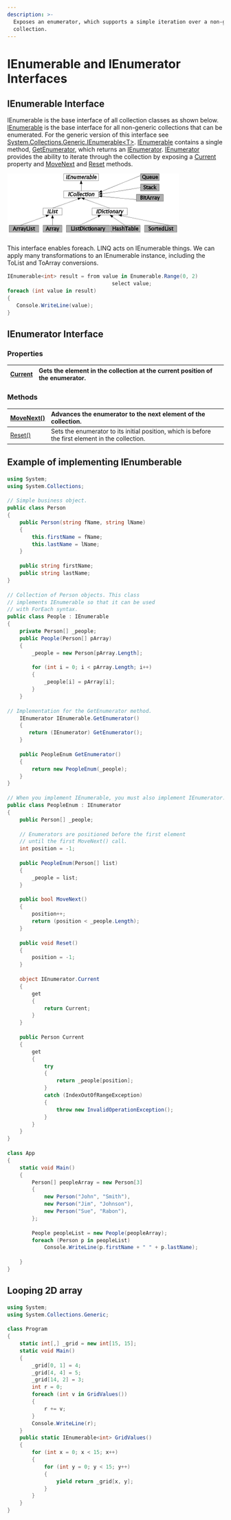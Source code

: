 ```yaml
---
description: >-
  Exposes an enumerator, which supports a simple iteration over a non-generic
  collection.
---
```


# IEnumerable and IEnumerator Interfaces

## IEnumerable Interface

IEnumerable is the base interface of all collection classes as shown below. [IEnumerable](https://docs.microsoft.com/en-us/dotnet/api/system.collections.ienumerable?view=netcore-2.2) is the base interface for all non-generic collections that can be enumerated. For the generic version of this interface see [System.Collections.Generic.IEnumerable&lt;T&gt;](https://docs.microsoft.com/en-us/dotnet/api/system.collections.generic.ienumerable-1?view=netcore-2.2). [IEnumerable](https://docs.microsoft.com/en-us/dotnet/api/system.collections.ienumerable?view=netcore-2.2) contains a single method, [GetEnumerator](https://docs.microsoft.com/en-us/dotnet/api/system.collections.ienumerable.getenumerator?view=netcore-2.2), which returns an [IEnumerator](https://docs.microsoft.com/en-us/dotnet/api/system.collections.ienumerator?view=netcore-2.2). [IEnumerator](https://docs.microsoft.com/en-us/dotnet/api/system.collections.ienumerator?view=netcore-2.2) provides the ability to iterate through the collection by exposing a [Current](https://docs.microsoft.com/en-us/dotnet/api/system.collections.ienumerator.current?view=netcore-2.2) property and [MoveNext](https://docs.microsoft.com/en-us/dotnet/api/system.collections.ienumerator.movenext?view=netcore-2.2) and [Reset](https://docs.microsoft.com/en-us/dotnet/api/system.collections.ienumerator.reset?view=netcore-2.2) methods.

![](../../.gitbook/assets/image%20%287%29.png)

 This interface enables foreach. LINQ acts on IEnumerable things.  We can apply many transformations to an IEnumerable instance, including the ToList and ToArray conversions.

```csharp
IEnumerable<int> result = from value in Enumerable.Range(0, 2)
                                  select value;
foreach (int value in result)
{
   Console.WriteLine(value);
}
```

## IEnumerator Interface

### Properties  <a id="properties"></a>

| [Current](https://docs.microsoft.com/en-us/dotnet/api/system.collections.ienumerator.current?view=netframework-4.7.2#System_Collections_IEnumerator_Current) | Gets the element in the collection at the current position of the enumerator. |
| :--- | :--- |


### Methods  <a id="methods"></a>

| [MoveNext\(\)](https://docs.microsoft.com/en-us/dotnet/api/system.collections.ienumerator.movenext?view=netframework-4.7.2#System_Collections_IEnumerator_MoveNext) | Advances the enumerator to the next element of the collection. |
| :--- | :--- |
| [Reset\(\)](https://docs.microsoft.com/en-us/dotnet/api/system.collections.ienumerator.reset?view=netframework-4.7.2#System_Collections_IEnumerator_Reset) | Sets the enumerator to its initial position, which is before the first element in the collection. |

## Example of implementing IEnumberable

```csharp
using System;
using System.Collections;

// Simple business object.
public class Person
{
    public Person(string fName, string lName)
    {
        this.firstName = fName;
        this.lastName = lName;
    }

    public string firstName;
    public string lastName;
}

// Collection of Person objects. This class
// implements IEnumerable so that it can be used
// with ForEach syntax.
public class People : IEnumerable
{
    private Person[] _people;
    public People(Person[] pArray)
    {
        _people = new Person[pArray.Length];

        for (int i = 0; i < pArray.Length; i++)
        {
            _people[i] = pArray[i];
        }
    }

// Implementation for the GetEnumerator method.
    IEnumerator IEnumerable.GetEnumerator()
    {
       return (IEnumerator) GetEnumerator();
    }

    public PeopleEnum GetEnumerator()
    {
        return new PeopleEnum(_people);
    }
}

// When you implement IEnumerable, you must also implement IEnumerator.
public class PeopleEnum : IEnumerator
{
    public Person[] _people;

    // Enumerators are positioned before the first element
    // until the first MoveNext() call.
    int position = -1;

    public PeopleEnum(Person[] list)
    {
        _people = list;
    }

    public bool MoveNext()
    {
        position++;
        return (position < _people.Length);
    }

    public void Reset()
    {
        position = -1;
    }

    object IEnumerator.Current
    {
        get
        {
            return Current;
        }
    }

    public Person Current
    {
        get
        {
            try
            {
                return _people[position];
            }
            catch (IndexOutOfRangeException)
            {
                throw new InvalidOperationException();
            }
        }
    }
}

class App
{
    static void Main()
    {
        Person[] peopleArray = new Person[3]
        {
            new Person("John", "Smith"),
            new Person("Jim", "Johnson"),
            new Person("Sue", "Rabon"),
        };

        People peopleList = new People(peopleArray);
        foreach (Person p in peopleList)
            Console.WriteLine(p.firstName + " " + p.lastName);

    }
}
```

## Looping 2D array

```csharp
using System;
using System.Collections.Generic;

class Program
{
    static int[,] _grid = new int[15, 15];
    static void Main()
    {
        _grid[0, 1] = 4;
        _grid[4, 4] = 5;
        _grid[14, 2] = 3;
        int r = 0;
        foreach (int v in GridValues())
        {
            r += v;
        }
        Console.WriteLine(r);
    }
    public static IEnumerable<int> GridValues()
    {
        for (int x = 0; x < 15; x++)
        {
            for (int y = 0; y < 15; y++)
            {
                yield return _grid[x, y];
            }
        }
    }
}
```

